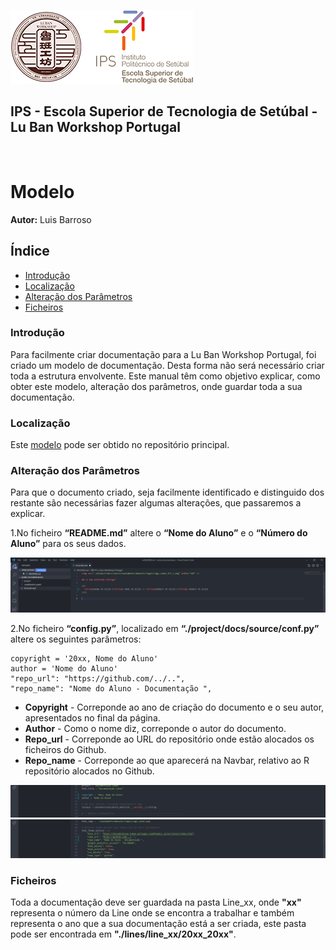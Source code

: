 ![Logos](../../equipments/manuais/logos/Logo_Luban_IPS_2.png)

<div><h2>IPS - Escola Superior de Tecnologia de Setúbal - Lu Ban Workshop Portugal<div></h2>
 ⠀ 
  ⠀ 

# Modelo

**Autor:** Luis Barroso

## Índice
- [Introdução](#Introdução)
- [Localização](#Localização)
- [Alteração dos Parâmetros](#Alteração-dos-Parâmetros)	
- [Ficheiros](#Ficheiros)

### Introdução

Para facilmente criar documentação para a Lu Ban Workshop Portugal, foi criado um modelo de documentação. Desta forma não será necessário criar toda a estrutura envolvente. Este manual têm como objetivo explicar, como obter este modelo, alteração dos parâmetros, onde guardar toda a sua documentação.

### Localização

Este [modelo](https://github.com/luismbarroso/Documentacao-LuBan-Portugal/tree/main/modelo) pode ser obtido no repositório principal. 

### Alteração dos Parâmetros

Para que o documento criado, seja facilmente identificado e distinguido dos restante são necessárias fazer algumas alterações, que passaremos a explicar.

1.No ficheiro **“README.md”** altere o **“Nome do Aluno”** e o **“Número do Aluno”** para os seus dados.

![](./imagens/modelo_documentacao/1.png)

2.No ficheiro **“config.py”**, localizado em **“./project/docs/source/conf.py”** altere os seguintes parâmetros:

    copyright = '20xx, Nome do Aluno'
    author = 'Nome do Aluno'
    "repo_url": "https://github.com/../..",
    "repo_name": "Nome do Aluno - Documentação ",

- **Copyright** - Correponde ao ano de criação do documento e o seu autor, apresentados no final da página.
- **Author** - Como o nome diz, correponde o autor do documento.
- **Repo_url** - Correponde ao URL do repositório onde estão alocados os ficheiros do Github.
- **Repo_name** - Correponde ao que aparecerá na Navbar, relativo ao R repositório alocados no Github.

![](./imagens/modelo_documentacao/2.png)
![](./imagens/modelo_documentacao/3.png)

### Ficheiros

Toda a documentação deve ser guardada na pasta Line_xx, onde **"xx"** representa o número da Line onde se encontra a trabalhar e também representa o ano que a sua documentação está a ser criada, este pasta pode ser encontrada em **"./lines/line_xx/20xx_20xx"**.